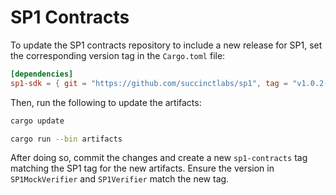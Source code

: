 # SP1 Contracts

To update the SP1 contracts repository to include a new release for SP1, set the corresponding version tag in the `Cargo.toml` file:

```toml
[dependencies]
sp1-sdk = { git = "https://github.com/succinctlabs/sp1", tag = "v1.0.2-testnet" }
```

Then, run the following to update the artifacts:

```bash
cargo update

cargo run --bin artifacts
```

After doing so, commit the changes and create a new `sp1-contracts` tag matching the SP1 tag for the new artifacts. Ensure the version in `SP1MockVerifier` and `SP1Verifier` match the new tag.